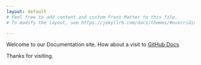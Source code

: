 ```yaml
---
layout: default
# Feel free to add content and custom Front Matter to this file.
# To modify the layout, see https://jekyllrb.com/docs/themes/#overriding-theme-defaults

---
```

Welcome to our Documentation site. How about a visit to [GitHub Docs](https://docs.github.com/en/github/getting-started-with-github/set-up-git)

Thanks for visiting.
